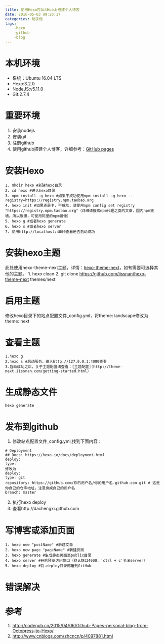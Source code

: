 ```yaml
---
title: 使用Hexo在GitHub上搭建个人博客
date: 2016-05-03 09:26:17
categories: 动手做
tags: 
	-hexo
	-github
	-blog
---
```

# 本机环境
* 系统：Ubuntu 16.04 LTS
* Hexo:3.2.0
* NodeJS:v5.11.0
* Git:2.7.4

# 重要环境

1. 安装nodejs
2. 安装git
3. 注册github
4. 使用github搭建个人博客，详细参考：[GitHub pages](https://pages.github.com/)

<!--more-->

# 安装Hexo

	1. mkdir hexo #新建hexo目录
	2. cd hexo #进入hexo目录
	3. npm install -g hexo #如果不成功使用npm install -g hexo --registry=https://registry.npm.taobao.org
	4. hexo init #如果还是卡，不成功，请使用npm config set registry "https://registry.npm.taobao.org"（详细请搜索npm代理之类的文章，国内npm被墙，所以很慢，可使用阿里的npm镜像）
	5. hexo g #或者hexo generate
	6. hexo s #或者hexo server
	7. 使用http://localhost:4000查看是否启动成功

# 安装hexo主题

此处使用hexo-theme-next主题，详情：[hexo-theme-next](https://github.com/iissnan/hexo-theme-next)，如有需要可选择其他的主题。
	1. hexo clean
	2. git clone https://github.com/iissnan/hexo-theme-next themes/next

# 启用主题

修改hexo目录下的站点配置文件_config.yml，将theme: landscape修改为theme: next

# 查看主题

	1.hexo g
	2.hexo s #启动服务，输入http://127.0.0.1:4000查看
	3.启动成功之后，关于主题配置请查看：[主题配置](http://theme-next.iissnan.com/getting-started.html)

# 生成静态文件

	hexo generate

# 发布到github

1. 修改站点配置文件_config.yml,找到下面内容：
```
# Deployment
## Docs: https://hexo.io/docs/deployment.html
deploy:
type:
修改为：
deploy:
type: git
repository: https://github.com/你的用户名/你的用户名.github.com.git # 这是你自己的仓库地址，注意换成自己的用户名
branch: master
```
2. 执行hexo deploy
3. 查看http://dachengxi.github.com

# 写博客或添加页面

```
1. hexo new "postName" #新建文章
2. hexo new page "pageName" #新建页面
3. hexo generate #生成静态页面至public目录
4. hexo server #开启预览访问端口（默认端口4000，'ctrl + c'关闭server）
5. hexo deploy #将.deploy目录部署到GitHub
```

# 错误解决
	
# 参考

1. http://codepub.cn/2015/04/06/Github-Pages-personal-blog-from-Octopress-to-Hexo/
2. http://www.cnblogs.com/zhcncn/p/4097881.html

